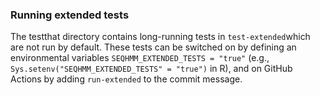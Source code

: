 ### Running extended tests

The testthat directory contains long-running tests in `test-extended`which are 
not run by default. These tests can be switched on by defining an 
environmental variables `SEQHMM_EXTENDED_TESTS = "true"` (e.g., 
`Sys.setenv("SEQHMM_EXTENDED_TESTS" = "true")` in R), and on GitHub Actions by 
adding `run-extended` to the commit message.
